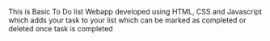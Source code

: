 This is Basic To Do list Webapp developed using HTML, CSS and Javascript which adds your task to your list which can be marked as completed or deleted once task is completed
